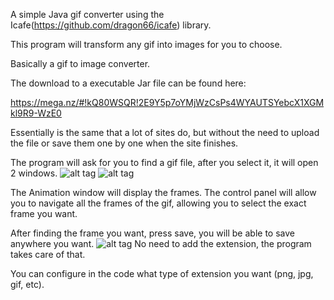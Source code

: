 A simple Java gif converter using the Icafe(https://github.com/dragon66/icafe) library.

This program will transform any gif into images for you to choose.

Basically a gif to image converter.

The download to a executable Jar file can be found here:

https://mega.nz/#!kQ80WSQR!2E9Y5p7oYMjWzCsPs4WYAUTSYebcX1XGMkl9R9-WzE0

Essentially is the same that a lot of sites do, but without the need to upload the file or save them one by one when the site finishes.

The program will ask for you to find a gif file, after you select it, it will open 2 windows.
![alt tag](http://i.imgur.com/baJyZiF.png)
![alt tag](http://i.imgur.com/LShiOL0.png)

The Animation window will display the frames.
The control panel will allow you to navigate all the frames of the gif, allowing you to select the exact frame you want.

After finding the frame you want, press save, you will be able to save anywhere you want.
![alt tag](http://i.imgur.com/bBSlTAy.png)
No need to add the extension, the program takes care of that.



 You can configure in the code what type of extension you want (png, jpg, gif, etc).






